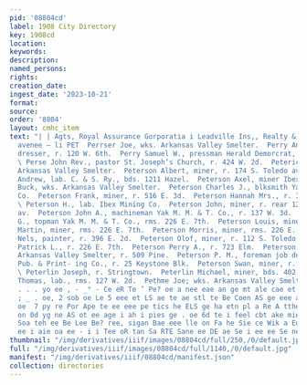 ```yaml
---
pid: '08804cd'
label: 1908 City Directory
key: 1908cd
location: 
keywords: 
description: 
named_persons: 
rights: 
creation_date: 
ingest_date: '2023-10-21'
format: 
source: 
order: '8804'
layout: cmhc_item
text: "| | Agts, Royal Assurance Gorporatia i Leadville Ins,, Realty & Inv. CO, “sie'narrison
  avenee — li PET  Perrser Joe, wks. Arkansas Valley Smelter.  Perry Anna Mrs. hair
  dresser, r. 120 W. 6th.  Perry Samuel W., pressman Herald Demorcrat, r. 120 W. 6th.
  \ Perse John Rev., pastor St. Joseph’s Church, r. 424 W. 2d.  Peterich Nick, wks.
  Arkansas Valley Smelter.  Peterson Albert, miner, r. 174 S. Toledo av.  Peterson
  Andrew, lab. C. & S. Ry., bds. 1211 Hazel.  Peterson Axel, miner Ibex.  Peterson
  Buck, wks. Arkansas Valley Smelter.  Peterson Charles J., blksmith Yak M. M. & T.
  Co.  Peterson Frank, miner, r. 516 E. 3d.  Peterson Hannah Mrs., r. 314 E. 34d.
  \ Peterson H., lab. Ibex Mining Co.  Peterson John, miner, r. rear 126 S. Toledo
  av.  Peterson John A., machineman Yak M. M. & T. Co., r. 137 W. 3d.  Peterson Lars
  G., topman Yak M. M. & T. Co., rms. 226 E. 7th.  Peterson Louis, miner Ibex.  Peterson
  Martin, miner, rms. 226 E. 7th.  Peterson Morris, miner, rms. 226 E. 7th.  Peterson
  Nels, painter, r. 396 E. 2d.  Peterson Olof, miner, r. 112 S. Toledo av.  Peterson
  Patrick L., r. 226 E. 7th.  Peterson Perry A., r. 723 Elm.  Peterson Peter, wks.
  Arkansas Valley Smelter, r. 509 Pine.  Peterson P. M., foreman job dept. Leadville
  Pub. & Print- ing Co., r. 25 Keystone Blk.  Peterson Swan, miner, r. 127 W. Chestnut.
  \ Peterlin Joseph, r. Stringtown.  Peterlin Michael, miner, bds. 402 Elm.  Petherick
  Thomas, lab., rms. 127 W. 2d.  Pethme Joe; wks. Arkansas Valley Smelter.        °
  . . . yo ee , - _° - Ce eR Te ’ Pe? oe a nee eae an ge mt ale cae et  : a Lee -
  ; _ . oe, 2 sob oe Le 5 eee et LS ae te ae stl te Be Coen AS ge eee ad gt neti ata
  oe  7 py re Por Ape te ee eee pe tics he ELS ge ha etn pl a Re A tthe de BS eh i
  on 0d yg ne AS ot ee age i ah i pies ge . oe 6d te i feel cbt ake mie ep @ fn fF
  Soa teh ee Be Lee Be? ree, sigan Bae eee lle on Fa he Sie ce Wik a Eo aie Sah St
  ee i aie oa ee - i i Tee oR tan Sa RTE Sane ee DE ae Se i ee ee Se nea  e "
thumbnail: "/img/derivatives/iiif/images/08804cd/full/250,/0/default.jpg"
full: "/img/derivatives/iiif/images/08804cd/full/1140,/0/default.jpg"
manifest: "/img/derivatives/iiif/08804cd/manifest.json"
collection: directories
---
```

